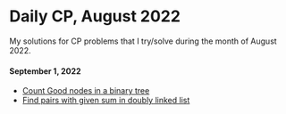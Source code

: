 # Daily CP, August 2022

My solutions for CP problems that I try/solve during the month of August 2022.

#### September 1, 2022
* [Count Good nodes in a binary tree](https://leetcode.com/problems/count-good-nodes-in-binary-tree/)
* [Find pairs with given sum in doubly linked list](https://practice.geeksforgeeks.org/problems/find-pairs-with-given-sum-in-doubly-linked-list/1)